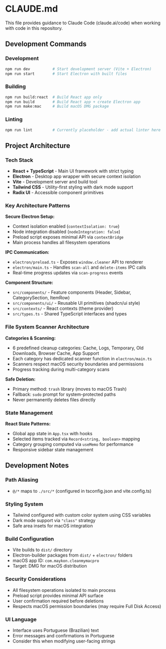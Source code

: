 # CLAUDE.md

This file provides guidance to Claude Code (claude.ai/code) when working with code in this repository.

## Development Commands

### Development
```bash
npm run dev          # Start development server (Vite + Electron)
npm run start        # Start Electron with built files
```

### Building
```bash
npm run build:react  # Build React app only
npm run build        # Build React app + create Electron app
npm run make:mac     # Build macOS DMG package
```

### Linting
```bash
npm run lint         # Currently placeholder - add actual linter here
```

## Project Architecture

### Tech Stack
- **React + TypeScript** - Main UI framework with strict typing
- **Electron** - Desktop app wrapper with secure context isolation
- **Vite** - Development server and build tool
- **Tailwind CSS** - Utility-first styling with dark mode support
- **Radix UI** - Accessible component primitives

### Key Architecture Patterns

**Secure Electron Setup:**
- Context isolation enabled (`contextIsolation: true`)
- Node integration disabled (`nodeIntegration: false`) 
- Preload script exposes minimal API via `contextBridge`
- Main process handles all filesystem operations

**IPC Communication:**
- `electron/preload.ts` - Exposes `window.cleaner` API to renderer
- `electron/main.ts` - Handles `scan-all` and `delete-items` IPC calls
- Real-time progress updates via `scan-progress` events

**Component Structure:**
- `src/components/` - Feature components (Header, Sidebar, CategorySection, ItemRow)
- `src/components/ui/` - Reusable UI primitives (shadcn/ui style)
- `src/contexts/` - React contexts (theme provider)
- `src/types.ts` - Shared TypeScript interfaces and types

### File System Scanner Architecture

**Categories & Scanning:**
- 6 predefined cleanup categories: Cache, Logs, Temporary, Old Downloads, Browser Cache, App Support
- Each category has dedicated scanner function in `electron/main.ts`
- Scanners respect macOS security boundaries and permissions
- Progress tracking during multi-category scans

**Safe Deletion:**
- Primary method: `trash` library (moves to macOS Trash)
- Fallback: `sudo` prompt for system-protected paths
- Never permanently deletes files directly

### State Management

**React State Patterns:**
- Global app state in `App.tsx` with hooks
- Selected items tracked via `Record<string, boolean>` mapping
- Category grouping computed via `useMemo` for performance
- Responsive sidebar state management

## Development Notes

### Path Aliasing
- `@/*` maps to `./src/*` (configured in tsconfig.json and vite.config.ts)

### Styling System  
- Tailwind configured with custom color system using CSS variables
- Dark mode support via `"class"` strategy
- Safe area insets for macOS integration

### Build Configuration
- Vite builds to `dist/` directory
- Electron-builder packages from `dist/` + `electron/` folders
- macOS app ID: `com.maykon.cleanmymacpro`
- Target: DMG for macOS distribution

### Security Considerations
- All filesystem operations isolated to main process
- Preload script provides minimal API surface
- User confirmation required before deletions
- Respects macOS permission boundaries (may require Full Disk Access)

### UI Language
- Interface uses Portuguese (Brazilian) text
- Error messages and confirmations in Portuguese
- Consider this when modifying user-facing strings